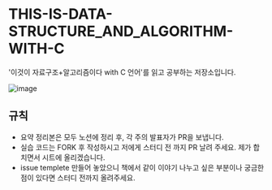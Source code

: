 # THIS-IS-DATA-STRUCTURE_AND_ALGORITHM-WITH-C
'이것이 자료구조+알고리즘이다 with C 언어'를 읽고 공부하는 저장소입니다.

![image](https://github.com/KU-STUDY/THIS-IS-DATA-STRUCTURE_AND_ALGORITHM-WITH-C/assets/60867950/f440db91-bed8-4fde-ae99-ca62d4b65681)

## 규칙
- 요약 정리본은 모두 노션에 정리 후, 각 주의 발표자가 PR을 보냅니다.
- 실습 코드는 FORK 후 작성하시고 저에게 스터디 전 까지 PR 날려 주세요. 제가 합치면서 시트에 올리겠습니다.
- issue templete 만들어 놓았으니 책에서 같이 이야기 나누고 싶은 부분이나 궁금한 점이 있다면 스터디 전까지 올려주세요. 
